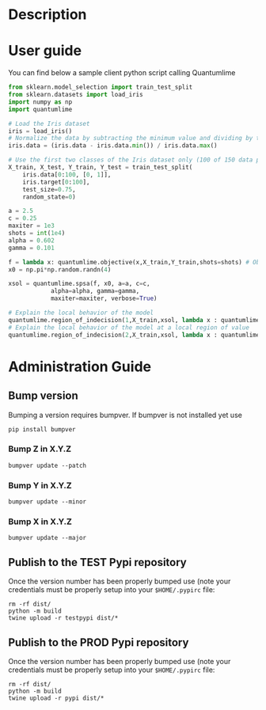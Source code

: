 # Description

# User guide

You can find below a sample client python script calling Quantumlime

```Python
from sklearn.model_selection import train_test_split
from sklearn.datasets import load_iris
import numpy as np
import quantumlime

# Load the Iris dataset
iris = load_iris()
# Normalize the data by subtracting the minimum value and dividing by the maximum value
iris.data = (iris.data - iris.data.min()) / iris.data.max()

# Use the first two classes of the Iris dataset only (100 of 150 data points)
X_train, X_test, Y_train, Y_test = train_test_split(
    iris.data[0:100, [0, 1]],
    iris.target[0:100],
    test_size=0.75,
    random_state=0)

a = 2.5
c = 0.25
maxiter = 1e3
shots = int(1e4)
alpha = 0.602
gamma = 0.101

f = lambda x: quantumlime.objective(x,X_train,Y_train,shots=shots) # Objective function
x0 = np.pi*np.random.randn(4)

xsol = quantumlime.spsa(f, x0, a=a, c=c,
            alpha=alpha, gamma=gamma,
            maxiter=maxiter, verbose=True)

# Explain the local behavior of the model
quantumlime.region_of_indecision(1,X_train,xsol, lambda x : quantumlime.qnn(x,xsol))
# Explain the local behavior of the model at a local region of value
quantumlime.region_of_indecision(2,X_train,xsol, lambda x : quantumlime.qnn(x,xsol), local_region = 0.05)
```

# Administration Guide
## Bump version

Bumping a version requires bumpver.
If bumpver is not installed yet use

```Shell
pip install bumpver
```

### Bump Z in X.Y.Z

```Shell
bumpver update --patch
```

### Bump Y in X.Y.Z

```Shell
bumpver update --minor
```

### Bump X in X.Y.Z

```Shell
bumpver update --major
```

## Publish to the TEST Pypi repository

Once the version number has been properly bumped use (note your credentials must be properly setup into your `$HOME/.pypirc` file:
```Shell
rm -rf dist/
python -m build
twine upload -r testpypi dist/*
```

## Publish to the PROD Pypi repository

Once the version number has been properly bumped use (note your credentials must be properly setup into your `$HOME/.pypirc` file:
```Shell
rm -rf dist/
python -m build
twine upload -r pypi dist/*
```
